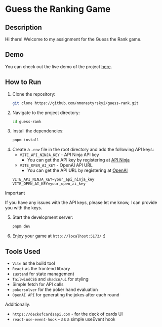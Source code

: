 # Guess the Ranking Game


## Description
Hi there! Welcome to my assignment for the Guess the Rank game.

## Demo
You can check out the live demo of the project [here](https://nmonastyrskyi.github.io/guess-rank/).


## How to Run
1. Clone the repository:
    ```sh
    git clone https://github.com/nmonastyrskyi/guess-rank.git
    ```
2. Navigate to the project directory:
    ```sh
    cd guess-rank
    ```
3. Install the dependencies:
    ```sh
    pnpm install
    ```
4. Create a `.env` file in the root directory and add the following API keys:
    - `VITE_API_NINJA_KEY` - API Ninja API key
      - You can get the API key by registering at [API Ninja](https://api-ninjas.com/)
    - `VITE_OPEN_AI_KEY` - OpenAI API URL
      - You can get the API URL by registering at [OpenAI](https://platform.openai.com/)
    ```env
    VITE_API_NINJA_KEY=your_api_ninja_key
    VITE_OPEN_AI_KEY=your_open_ai_key
    ```
> [!IMPORTANT]
If you have any issues with the API keys, please let me know, I can provide you with the keys.

5. Start the development server:
    ```sh
    pnpm dev
    ```
6. Enjoy your game at `http://localhost:5173/` :)

## Tools Used
- `Vite` as the build tool
- `React` as the frontend library
- `zustand` for state management
- `TailwindCSS` and `shadcn/ui` for styling
- Simple fetch for API calls
- `pokersolver` for the poker hand evaluation
- `OpenAI API` for generating the jokes after each round

Additionally:
- `https://deckofcardsapi.com` - for the deck of cards UI
- `react-use-event-hook` - as a simple useEvent hook